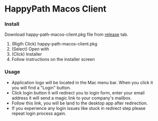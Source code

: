 # HappyPath Macos Client

### Install

Download happy-path-macos-client.pkg file from [release](https://github.com/BrewInteractive/happy-path-macos-client/releases) tab.

1. (Rigth Click) happy-path-macos-client.pkg
2. (Select) Open with
3. (Click) Installer
4. Follow instructions on the installer screen

### Usage

- Application logo will be located in the Mac menu bar. When you click it you will find a "Login" button.
- Click login button it will redirect you to login form, enter your email address it will send a magic link to your company's mailbox.
- Follow this link, you will be land to the desktop app after redirection.
- If you experience any login issues like stuck in redirect step please repeat login process again.

